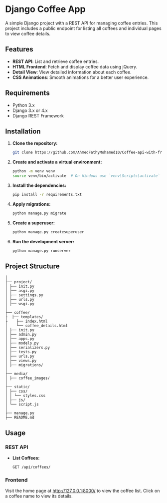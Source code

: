 # Django Coffee App

A simple Django project with a REST API for managing coffee entries. This project includes a public endpoint for listing all coffees and individual pages to view coffee details.

## Features

- **REST API**: List and retrieve coffee entries.
- **HTML Frontend**: Fetch and display coffee data using jQuery.
- **Detail View**: View detailed information about each coffee.
- **CSS Animations**: Smooth animations for a better user experience.

## Requirements

- Python 3.x
- Django 3.x or 4.x
- Django REST Framework

## Installation

1. **Clone the repository:**

    ```bash
    git clone https://github.com/AhmedFathyMohamed10/Coffee-api-with-frontend-using-JQuery-to-fetch-the-apis.git
    ```

2. **Create and activate a virtual environment:**

    ```bash
    python -m venv venv
    source venv/bin/activate  # On Windows use `venv\Scripts\activate`
    ```

3. **Install the dependencies:**

    ```bash
    pip install -r requirements.txt
    ```

4. **Apply migrations:**

    ```bash
    python manage.py migrate
    ```

5. **Create a superuser:**

    ```bash
    python manage.py createsuperuser
    ```

6. **Run the development server:**

    ```bash
    python manage.py runserver
    ```

## Project Structure
``` coffee_project/
│
├── project/
│ ├── init.py
│ ├── asgi.py
│ ├── settings.py
│ ├── urls.py
│ ├── wsgi.py
│
├── coffee/
├  ├── templates/
├    ├── index.html
│    └── coffee_details.html
│ ├── init.py
│ ├── admin.py
│ ├── apps.py
│ ├── models.py
│ ├── serializers.py
│ ├── tests.py
│ ├── urls.py
│ ├── views.py
│ ├── migrations/
│
├── media/
│ ├── coffee_images/
│
├── static/
│ ├── css/
│ │ └── styles.css
│ ├── js/
│ └── script.js
│
├── manage.py
├── README.md
```

## Usage

### REST API

- **List Coffees:**
  ```bash
  GET /api/coffees/
### Frontend
Visit the home page at http://127.0.0.1:8000/ to view the coffee list.
Click on a coffee name to view its details.
